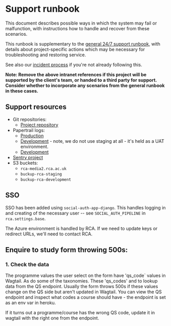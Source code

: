 # Support runbook

This document describes possible ways in which the system may fail or malfunction, with instructions how to handle and recover from these scenarios.

This runbook is supplementary to the [general 24/7 support runbook](https://intranet.torchbox.com/propositions/design-and-build-proposition/delivering-projects/dedicated-support-team/247-support-out-of-hours-runbook/), with details about project-specific actions which may be necessary for troubleshooting and restoring service.

See also our [incident process](https://intranet.torchbox.com/propositions/design-and-build-proposition/delivering-projects/application-support/incident-process/) if you're not already following this.

**Note: Remove the above intranet references if this project will be supported by the client's team, or handed to a third party for support. Consider whether to incorporate any scenarios from the general runbook in these cases.**

## Support resources

- Git repositories:
  - [Project repository](https://github.com/torchbox/rca-wagtail-2019)
- Papertrail logs:
  - [Production](https://my.papertrailapp.com/systems/rca-production/events)
  - [Development](https://my.papertrailapp.com/systems/rca-staging/events) - note, we do not use staging at all - it's held as a UAT environment.
  - [Development](https://my.papertrailapp.com/systems/rca-development/events)
- [Sentry project](https://sentry.io/organizations/torchbox/issues/?project=1542908)
- S3 buckets:
  - `rca-media2.rca.ac.uk`
  - `buckup-rca-staging`
  - `buckup-rca-development`

## SSO

SSO has been added using `social-auth-app-django`. This handles logging in and creating of the necessary user -- see `SOCIAL_AUTH_PIPELINE` in `rca.settings.base`.

The Azure environment is handled by RCA. If we need to update keys or redirect URLs, we'll need to contact RCA.

## Enquire to study form throwing 500s:

### 1. Check the data

The programme values the user select on the form have 'qs_code` values in Wagtail. As do some of the taxonomies. These 'qs_codes' and to lookup data from the QS endpoint. Usually the form throws 500s if these values change on the QS side but aren't updated in Wagtail. You can view the QS endpoint and inspect what codes a course should have - the endpoint is set as an env var in heroku.

If it turns out a programme/course has the wrong QS code, update it in wagtail with the right one from the endpoint.
